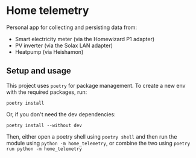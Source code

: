# Home telemetry

Personal app for collecting and persisting data from:

- Smart electricity meter (via the Homewizard P1 adapter)
- PV inverter (via the Solax LAN adapter)
- Heatpump (via Heishamon)

## Setup and usage

This project uses `poetry` for package management. To create a new env with the required packages, run:

`poetry install`

Or, if you don't need the dev dependencies:

`poetry install --without dev`

Then, either open a poetry shell using `poetry shell` and then run the module using `python -m home_telemetry`, or combine the two using `poetry run python -m home_telemetry`